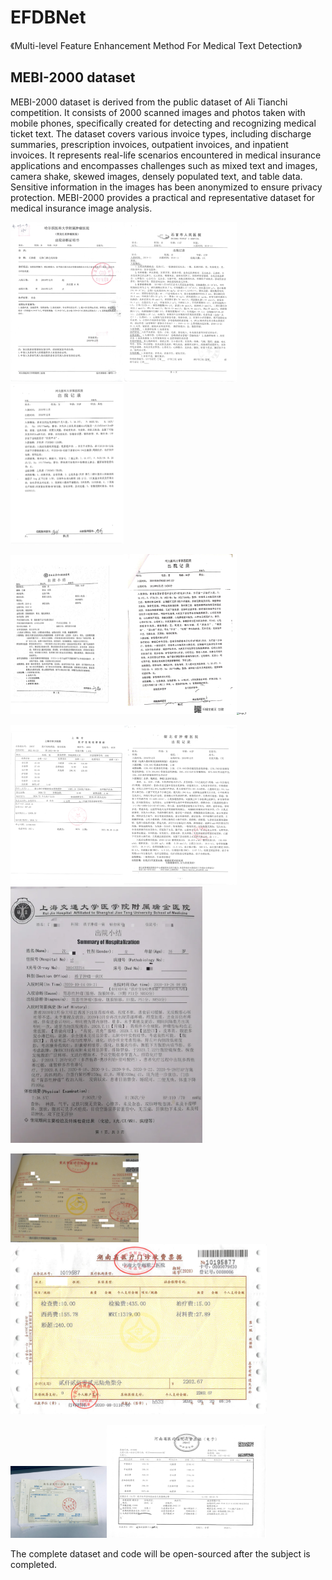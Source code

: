# EFDBNet

《Multi-level Feature Enhancement Method For
Medical Text Detection》



## MEBI-2000 dataset

MEBI-2000 dataset is derived from the public dataset of Ali Tianchi competition. It consists of 2000 scanned images and photos taken with mobile phones, specifically created for detecting and recognizing medical ticket text. The dataset covers various invoice types, including discharge summaries, prescription invoices, outpatient invoices, and inpatient invoices. It represents real-life scenarios encountered in medical insurance applications and encompasses challenges such as mixed text and images, camera shake, skewed images, densely populated text, and table data. Sensitive information in the images has been anonymized to ensure privacy protection. MEBI-2000 provides a practical and representative dataset for medical insurance image analysis.

<img src=".\mebi\imgs_11.jpg" alt="imgs_11" style="zoom:25%;" /><img src=".\mebi\imgs_2.jpg" alt="imgs_2" style="zoom:25%;" /><img src=".\mebi\imgs_1.jpg" alt="imgs_1" style="zoom:25%;" />

<img src=".\mebi\imgs_10.jpg" alt="imgs_10" style="zoom:25%;" /><img src=".\mebi\imgs_5.jpg" alt="imgs_5" style="zoom:25%;" /><img src=".t\mebi\imgs_3.jpg" alt="imgs_3" style="zoom:25%;" />

<img src=".\mebi\imgs_730.jpg" alt="imgs_730" style="zoom:25%;" /><img src=".\mebi\imgs_8.jpg" alt="imgs_8" style="zoom:25%;" /><img src=".\mebi\imgs_7.jpg" alt="imgs_7" style="zoom: 40%;" />

<img src=".\mebi\imgs_308.jpg" alt="imgs_308" style="zoom: 20%;" /><img src=".\mebi\imgs_310.jpg" alt="imgs_310" style="zoom: 40%;" />

<img src=".\mebi\imgs_346.jpg" alt="imgs_346" style="zoom: 15%;" /><img src=".\mebi\imgs_69.jpg" alt="imgs_69" style="zoom: 25%;" />



The complete dataset and code will be open-sourced after the subject is completed.
